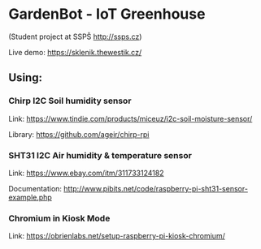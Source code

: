 # GardenBot - IoT Greenhouse
(Student project at SSPŠ http://ssps.cz)

Live demo: https://sklenik.thewestik.cz/

## Using:
### Chirp I2C Soil humidity sensor
Link: https://www.tindie.com/products/miceuz/i2c-soil-moisture-sensor/

Library: https://github.com/ageir/chirp-rpi

### SHT31 I2C Air humidity & temperature sensor
Link: https://www.ebay.com/itm/311733124182

Documentation: http://www.pibits.net/code/raspberry-pi-sht31-sensor-example.php

### Chromium in Kiosk Mode
Link: https://obrienlabs.net/setup-raspberry-pi-kiosk-chromium/
